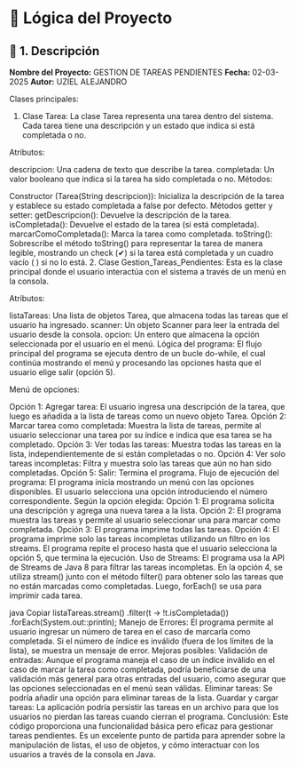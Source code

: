 # 🧠 **Lógica del Proyecto**  

## 📌 1. Descripción  
**Nombre del Proyecto:** GESTION DE TAREAS PENDIENTES
**Fecha:** 02-03-2025
**Autor:** UZIEL ALEJANDRO

Clases principales:
1. Clase Tarea:
La clase Tarea representa una tarea dentro del sistema. Cada tarea tiene una descripción y un estado que indica si está completada o no.

Atributos:

descripcion: Una cadena de texto que describe la tarea.
completada: Un valor booleano que indica si la tarea ha sido completada o no.
Métodos:

Constructor (Tarea(String descripcion)): Inicializa la descripción de la tarea y establece su estado completada a false por defecto.
Métodos getter y setter:
getDescripcion(): Devuelve la descripción de la tarea.
isCompletada(): Devuelve el estado de la tarea (si está completada).
marcarComoCompletada(): Marca la tarea como completada.
toString(): Sobrescribe el método toString() para representar la tarea de manera legible, mostrando un check (✔) si la tarea está completada y un cuadro vacío ( ) si no lo está.
2. Clase Gestion_Tareas_Pendientes:
Esta es la clase principal donde el usuario interactúa con el sistema a través de un menú en la consola.

Atributos:

listaTareas: Una lista de objetos Tarea, que almacena todas las tareas que el usuario ha ingresado.
scanner: Un objeto Scanner para leer la entrada del usuario desde la consola.
opcion: Un entero que almacena la opción seleccionada por el usuario en el menú.
Lógica del programa: El flujo principal del programa se ejecuta dentro de un bucle do-while, el cual continúa mostrando el menú y procesando las opciones hasta que el usuario elige salir (opción 5).

Menú de opciones:

Opción 1: Agregar tarea:
El usuario ingresa una descripción de la tarea, que luego es añadida a la lista de tareas como un nuevo objeto Tarea.
Opción 2: Marcar tarea como completada:
Muestra la lista de tareas, permite al usuario seleccionar una tarea por su índice e indica que esa tarea se ha completado.
Opción 3: Ver todas las tareas:
Muestra todas las tareas en la lista, independientemente de si están completadas o no.
Opción 4: Ver solo tareas incompletas:
Filtra y muestra solo las tareas que aún no han sido completadas.
Opción 5: Salir:
Termina el programa.
Flujo de ejecución del programa:
El programa inicia mostrando un menú con las opciones disponibles.
El usuario selecciona una opción introduciendo el número correspondiente.
Según la opción elegida:
Opción 1: El programa solicita una descripción y agrega una nueva tarea a la lista.
Opción 2: El programa muestra las tareas y permite al usuario seleccionar una para marcar como completada.
Opción 3: El programa imprime todas las tareas.
Opción 4: El programa imprime solo las tareas incompletas utilizando un filtro en los streams.
El programa repite el proceso hasta que el usuario selecciona la opción 5, que termina la ejecución.
Uso de Streams:
El programa usa la API de Streams de Java 8 para filtrar las tareas incompletas. En la opción 4, se utiliza stream() junto con el método filter() para obtener solo las tareas que no están marcadas como completadas. Luego, forEach() se usa para imprimir cada tarea.

java
Copiar
listaTareas.stream()
    .filter(t -> !t.isCompletada())
    .forEach(System.out::println);
Manejo de Errores:
El programa permite al usuario ingresar un número de tarea en el caso de marcarla como completada. Si el número de índice es inválido (fuera de los límites de la lista), se muestra un mensaje de error.
Mejoras posibles:
Validación de entradas: Aunque el programa maneja el caso de un índice inválido en el caso de marcar la tarea como completada, podría beneficiarse de una validación más general para otras entradas del usuario, como asegurar que las opciones seleccionadas en el menú sean válidas.
Eliminar tareas: Se podría añadir una opción para eliminar tareas de la lista.
Guardar y cargar tareas: La aplicación podría persistir las tareas en un archivo para que los usuarios no pierdan las tareas cuando cierran el programa.
Conclusión:
Este código proporciona una funcionalidad básica pero eficaz para gestionar tareas pendientes. Es un excelente punto de partida para aprender sobre la manipulación de listas, el uso de objetos, y cómo interactuar con los usuarios a través de la consola en Java.


